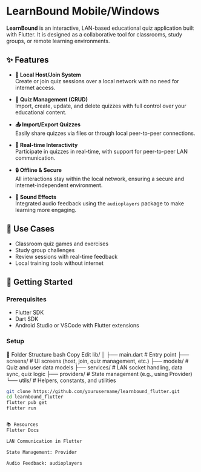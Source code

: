 # LearnBound Mobile/Windows

**LearnBound** is an interactive, LAN-based educational quiz application built with Flutter. It is designed as a collaborative tool for classrooms, study groups, or remote learning environments.

## ✨ Features

- **📡 Local Host/Join System**  
  Create or join quiz sessions over a local network with no need for internet access.

- **🧠 Quiz Management (CRUD)**  
  Import, create, update, and delete quizzes with full control over your educational content.

- **📤 Import/Export Quizzes**  
  Easily share quizzes via files or through local peer-to-peer connections.

- **📲 Real-time Interactivity**  
  Participate in quizzes in real-time, with support for peer-to-peer LAN communication.

- **🔒 Offline & Secure**  
  All interactions stay within the local network, ensuring a secure and internet-independent environment.

- **🔔 Sound Effects**  
  Integrated audio feedback using the `audioplayers` package to make learning more engaging.

## 🧩 Use Cases

- Classroom quiz games and exercises  
- Study group challenges  
- Review sessions with real-time feedback  
- Local training tools without internet

## 🚀 Getting Started

### Prerequisites

- Flutter SDK
- Dart SDK
- Android Studio or VSCode with Flutter extensions

### Setup

📂 Folder Structure
bash
Copy
Edit
lib/
│
├── main.dart              # Entry point
├── screens/               # UI screens (host, join, quiz management, etc.)
├── models/                # Quiz and user data models
├── services/              # LAN socket handling, data sync, quiz logic
├── providers/             # State management (e.g., using Provider)
└── utils/                 # Helpers, constants, and utilities
```bash
git clone https://github.com/yourusername/learnbound_flutter.git
cd learnbound_flutter
flutter pub get
flutter run


📚 Resources
Flutter Docs

LAN Communication in Flutter

State Management: Provider

Audio Feedback: audioplayers

